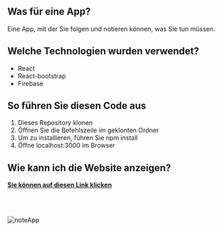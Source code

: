 
## Was  für eine App?

Eine App, mit der Sie folgen und notieren können, was Sie tun müssen.


## Welche Technologien wurden verwendet?

- React
- React-bootstrap
- Firebase




## So führen Sie diesen Code aus

1. Dieses Repository klonen
2. Öffnen Sie die Befehlszeile im geklonten Ordner
3. Um zu installieren, führen Sie npm install
4. Öffne localhost:3000 im Browser


## Wie kann ich die Website anzeigen?

**[Sie können auf diesen Link klicken](https://takenote16.herokuapp.com/)**

<br/>
<br/>


![noteApp](https://user-images.githubusercontent.com/74236869/133908898-367d6ae5-9ad1-4a18-adc5-0f3dcfc3131d.png)
